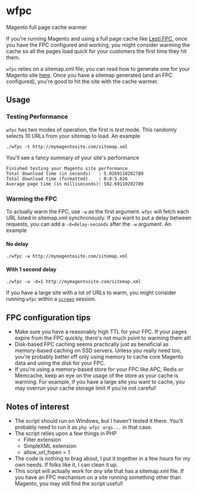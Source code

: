 # wfpc
Magento full page cache warmer

If you're running Magento and using a full page cache like [Lesti FPC](https://gordonlesti.com/projects/lestifpc/), once you have the FPC configured and working, you might consider warming the cache so all the pages load quick for your customers the first time they hit them.

`wfpc` relies on a sitemap.xml file; you can read how to generate one for your Magento site  [here](http://alanstorm.com/generating_google_sitemaps_in_magento). Once you have a sitemap generated (and an FPC configured), you're good to hit the site with the cache warmer.

## Usage
### Testing Performance
`wfpc` has two modes of operation, the first is *test* mode. This randomly selects 10 URLs from your sitemap to load. An example
```
./wfpc -t http://mymagentosite.com/sitemap.xml
```
You'll see a fancy summary of your site's performance
```shell
Finished testing your Magento site performance
Total download time (in seconds)   : 5.0269110202789
Total download time (formatted)    : 0:0:5.026
Average page time (in milliseconds): 502.69110202789
```

### Warming the FPC
To actually warm the FPC, use `-w` as the first argument. `wfpc` will fetch each URL listed in sitemap.xml synchronously. If you want to put a delay between requests, you can add a `-d=delay-seconds` after the `-w` argument. An example
#### No delay
```
./wfpc -w http://mymagentosite.com/sitemap.xml
```
#### With 1 second delay
```
./wfpc -w -d=1 http://mymagentosite.com/sitemap.xml
```

If you have a large site with a lot of URLs to warm, you might consider running `wfpc` within a [`screen`](http://www.gnu.org/software/screen/manual/screen.html) session.

## FPC configuration tips
 * Make sure you have a reasonably high TTL for your FPC. If your pages expire from the FPC quickly, there's not much point to warming them all!
 * Disk-based FPC caching seems practically just as beneficial as memory-based caching on SSD servers. Unless you really need too, you're probably better off only using memory to cache core Magento data and using the disk for your FPC.
 * If you're using a memory-based store for your FPC like APC, Redis or Memcache, keep an eye on the usage of the store as your cache is warming. For example, if you have a large site you want to cache, you may overrun your cache storage limit if you're not careful!

## Notes of interest
* The script should run on Windows, but I haven't tested it there. You'll probably need to run it as `php wfpc args...` in that case.
* The script relies upon a few things in PHP
  - Filter extension
  - SimpleXML extension
  - allow_url_fopen = 1
* The code is nothing to brag about, I put it together in a few hours for my own needs. If folks like it, I can clean it up.
* This script will actually work for *any* site that has a sitemap.xml file. If you have an FPC mechanism on a site running something other than Magento, you may still find the script useful!
